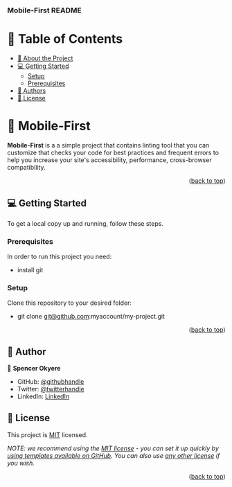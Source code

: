 <a name="readme-top"></a>

<h3><b>Mobile-First README</b></h3>

# 📗 Table of Contents

- [📖 About the Project](#about-project)
- [💻 Getting Started](#getting-started)
  - [Setup](#setup)
  - [Prerequisites](#prerequisites)
- [👥 Authors](#authors)
- [📝 License](#license)


# 📖 Mobile-First <a name="about-project"></a>

**Mobile-First** is a a simple project that contains linting tool that you can customize that checks your code for best practices and frequent errors to help you increase your site's accessibility, performance, cross-browser compatibility.


<p align="right">(<a href="#readme-top">back to top</a>)</p>


## 💻 Getting Started <a name="getting-started"></a>

To get a local copy up and running, follow these steps.

### Prerequisites

In order to run this project you need:

- install git

### Setup

Clone this repository to your desired folder:

- git clone git@github.com:myaccount/my-project.git

<p align="right">(<a href="#readme-top">back to top</a>)</p>

## 👥 Author <a name="authors"></a>

👤 **Spencer Okyere**

- GitHub: [@githubhandle](https://github.com/skabeo)
- Twitter: [@twitterhandle](https://twitter.com/black_okyere)
- LinkedIn: [LinkedIn](https://linkedin.com/in/okyere-spencer-9b602623b)

## 📝 License <a name="license"></a>

This project is [MIT](./LICENSE) licensed.

_NOTE: we recommend using the [MIT license](https://choosealicense.com/licenses/mit/) - you can set it up quickly by [using templates available on GitHub](https://docs.github.com/en/communities/setting-up-your-project-for-healthy-contributions/adding-a-license-to-a-repository). You can also use [any other license](https://choosealicense.com/licenses/) if you wish._

<p align="right">(<a href="#readme-top">back to top</a>)</p>